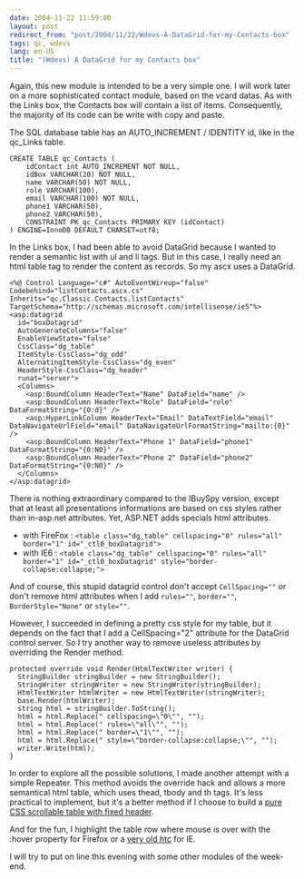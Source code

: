```yaml
---
date: 2004-11-22 11:59:00
layout: post
redirect_from: "post/2004/11/22/Wdevs-A-DataGrid-for-my-Contacts-box"
tags: qc, wdevs
lang: en-US
title: "(Wdevs) A DataGrid for my Contacts box"
---
```


Again, this new module is intended to be a very simple one. I will work
later on a more sophisticated contact module, based on the vcard datas. As with
the Links box, the Contacts box will contain a list of items. Consequently, the
majority of its code can be write with copy and paste.

The SQL database table has an AUTO_INCREMENT / IDENTITY id, like in the
qc_Links table.

```
CREATE TABLE qc_Contacts (
    idContact int AUTO_INCREMENT NOT NULL,
    idBox VARCHAR(20) NOT NULL,
    name VARCHAR(50) NOT NULL,
    role VARCHAR(100),
    email VARCHAR(100) NOT NULL,
    phone1 VARCHAR(50),
    phone2 VARCHAR(50),
    CONSTRAINT PK_qc_Contacts PRIMARY KEY (idContact)
) ENGINE=InnoDB DEFAULT CHARSET=utf8;
```

In the Links box, I had been able to avoid DataGrid because I wanted to
render a semantic list with ul and li tags. But in this case, I really need an
html table tag to render the content as records. So my ascx uses a
DataGrid.

```
<%@ Control Language="c#" AutoEventWireup="false" Codebehind="listContacts.ascx.cs" Inherits="qc.Classic.Contacts.listContacts" TargetSchema="http://schemas.microsoft.com/intellisense/ie5"%>
<asp:datagrid
  id="boxDatagrid"
  AutoGenerateColumns="false"
  EnableViewState="false"
  CssClass="dg_table"
  ItemStyle-CssClass="dg_odd"
  AlternatingItemStyle-CssClass="dg_even"
  HeaderStyle-CssClass="dg_header"
  runat="server">
  <Columns>
    <asp:BoundColumn HeaderText="Name" DataField="name" />
    <asp:BoundColumn HeaderText="Role" DataField="role" DataFormatString="{0:d}" />
    <asp:HyperLinkColumn HeaderText="Email" DataTextField="email" DataNavigateUrlField="email" DataNavigateUrlFormatString="mailto:{0}" />
    <asp:BoundColumn HeaderText="Phone 1" DataField="phone1" DataFormatString="{0:N0}" />
    <asp:BoundColumn HeaderText="Phone 2" DataField="phone2" DataFormatString="{0:N0}" />
  </Columns>
</asp:datagrid>
```

There is nothing extraordinary compared to the IBuySpy version, except that
at least all presentations informations are based on css styles rather than
in-asp.net attributes. Yet, ASP.NET adds specials html attributes.

* with FireFox : `<table class="dg_table" cellspacing="0" rules="all"
border="1" id="_ctl0_boxDatagrid">`
* with IE6 : `<table class="dg_table" cellspacing="0" rules="all"
border="1" id="_ctl0_boxDatagrid" style="border-collapse:collapse;">`

And of course, this stupid datagrid control don't accept `CellSpacing=""` or
don't remove html attributes when I add `rules=""`, `border=""`, `BorderStyle="None"`
or `style=""`.

However, I succeeded in defining a pretty css style for my table, but it
depends on the fact that I add a CellSpacing="2" attribute for the DataGrid
control server. So I try another way to remove useless attributes by overriding
the Render method.

```
protected override void Render(HtmlTextWriter writer) {
  StringBuilder stringBuilder = new StringBuilder();
  StringWriter stringWriter = new StringWriter(stringBuilder);
  HtmlTextWriter htmlWriter = new HtmlTextWriter(stringWriter);
  base.Render(htmlWriter);
  string html = stringBuilder.ToString();
  html = html.Replace(" cellspacing=\"0\"", "");
  html = html.Replace(" rules=\"all\"", "");
  html = html.Replace(" border=\"1\"", "");
  html = html.Replace(" style=\"border-collapse:collapse;\"", "");
  writer.Write(html);
}
```

In order to explore all the possible solutions, I made another attempt with
a simple Repeater. This method avoids the override hack and allows a more
semantical html table, which uses thead, tbody and th tags. It's less practical
to implement, but it's a better method if I choose to build a [pure CSS scrollable table
with fixed header](http://www.imaputz.com/cssStuff/bigFourVersion.html).

And for the fun, I highlight the table row where mouse is over with the
:hover property for Firefox or a [
very old htc](http://msdn.microsoft.com/library/default.asp?url=/library/en-us/dndude/html/dude07232001.asp) for IE.

I will try to put on line this evening with some other modules of the
week-end.
